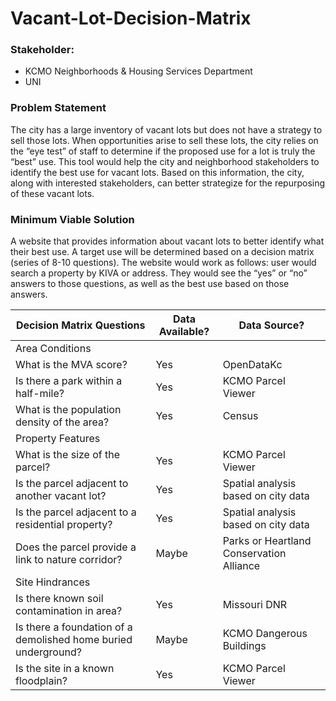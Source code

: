 # Vacant-Lot-Decision-Matrix

### Stakeholder:
* KCMO Neighborhoods & Housing Services Department
* UNI

### Problem Statement 
The city has a large inventory of vacant lots but does not have a strategy to sell those lots. When opportunities arise to sell these lots, the city relies on the “eye test” of staff to determine if the proposed use for a lot is truly the “best” use. This tool would help the city and neighborhood stakeholders to identify the best use for vacant lots. Based on this information, the city, along with interested stakeholders, can better strategize for the repurposing of these vacant lots.

### Minimum Viable Solution
A website that provides information about vacant lots to better identify what their best use. 
A target use will be determined based on a decision matrix (series of 8-10 questions). 
The website would work as follows: user would search a property by KIVA or address. 
They would see the “yes” or “no” answers to those questions, as well as the best use based on those answers. 

Decision Matrix Questions |	Data Available? |	Data Source?
-------------------------- | ---------------- | ------------------
Area Conditions	|	
What is the MVA score? |	Yes | 	OpenDataKc
Is there a park within a half-mile?	| Yes	| KCMO Parcel Viewer
What is the population density of the area?	| Yes	| Census
Property Features	|	
What is the size of the parcel?	| Yes	| KCMO Parcel Viewer
Is the parcel adjacent to another vacant lot?	| Yes	| Spatial analysis based on city data
Is the parcel adjacent to a residential property?	| Yes	| Spatial analysis based on city data
Does the parcel provide a link to nature corridor?	| Maybe	| Parks or Heartland Conservation Alliance
Site Hindrances		 |
Is there known soil contamination in area?	| Yes	| Missouri DNR
Is there a foundation of a demolished home buried underground?	| Maybe	| KCMO Dangerous Buildings
Is the site in a known floodplain?	| Yes	| KCMO Parcel Viewer
